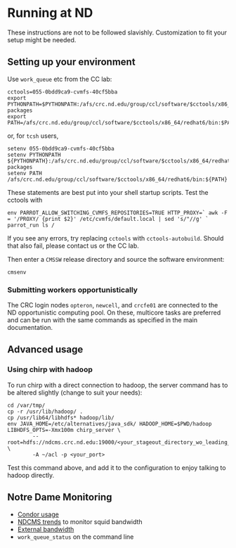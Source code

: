 # Running at ND

These instructions are not to be followed slavishly.  Customization to fit
your setup might be needed.

## Setting up your environment

Use `work_queue` etc from the CC lab:

    cctools=055-0bdd9ca9-cvmfs-40cf5bba
    export PYTHONPATH=$PYTHONPATH:/afs/crc.nd.edu/group/ccl/software/$cctools/x86_64/redhat6/lib/python2.6/site-packages
    export PATH=/afs/crc.nd.edu/group/ccl/software/$cctools/x86_64/redhat6/bin:$PATH

or, for `tcsh` users,

    setenv 055-0bdd9ca9-cvmfs-40cf5bba
    setenv PYTHONPATH ${PYTHONPATH}:/afs/crc.nd.edu/group/ccl/software/$cctools/x86_64/redhat6/lib/python2.6/site-packages
    setenv PATH /afs/crc.nd.edu/group/ccl/software/$cctools/x86_64/redhat6/bin:${PATH}

These statements are best put into your shell startup scripts.  Test the
cctools with

    env PARROT_ALLOW_SWITCHING_CVMFS_REPOSITORIES=TRUE HTTP_PROXY=` awk -F = '/PROXY/ {print $2}' /etc/cvmfs/default.local | sed 's/"//g' ` parrot_run ls /

If you see any errors, try replacing `cctools` with `cctools-autobuild`.
Should that also fail, please contact us or the CC lab.

Then enter a `CMSSW` release directory and source the software environment:

    cmsenv

### Submitting workers opportunistically

The CRC login nodes `opteron`, `newcell`, and `crcfe01` are connected to
the ND opportunistic computing pool.  On these, multicore tasks are
preferred and can be run with the same commands as specified in the main
documentation.

## Advanced usage

### Using chirp with hadoop

To run chirp with a direct connection to hadoop, the server command has to
be altered slightly (change to suit your needs):

    cd /var/tmp/
    cp -r /usr/lib/hadoop/ .
    cp /usr/lib64/libhdfs* hadoop/lib/
    env JAVA_HOME=/etc/alternatives/java_sdk/ HADOOP_HOME=$PWD/hadoop LIBHDFS_OPTS=-Xmx100m chirp_server \
            --root=hdfs://ndcms.crc.nd.edu:19000/<your_stageout_directory_wo_leading_hadoop> \
            -A ~/acl -p <your_port>

Test this command above, and add it to the configuration to enjoy talking
to hadoop directly.

## Notre Dame Monitoring

* [Condor usage](http://condor.cse.nd.edu/condor_matrix.cgi)
* [NDCMS trends](http://mon.crc.nd.edu/xymon-cgi/svcstatus.sh?HOST=ndcms.crc.nd.edu&SERVICE=trends&backdays=0&backhours=6&backmins=0&backsecs=0&Go=Update&FROMTIME=&TOTIME=)
  to monitor squid bandwidth
* [External bandwidth](http://prtg1.nm.nd.edu/sensor.htm?listid=491&timeout=60&id=505&position=0)
* `work_queue_status` on the command line
